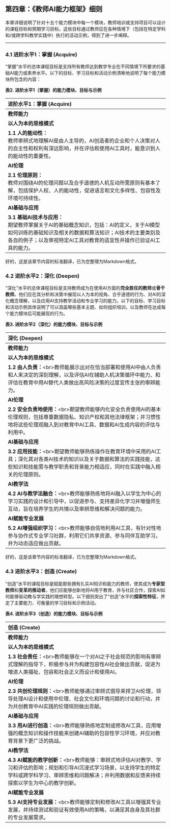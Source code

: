 ## 第四章：《教师AI能力框架》细则

本章详细说明了针对十五个能力模块中每一个模块，教师培训或支持项目可以设计的课程目标和预期学习目标。这些目标通过教师应在各种情境下（包括在特定学科和/或跨学科教学实践中）执行的活动示例，得到了进一步阐释。

---

### 4.1 进阶水平1：掌握 (Acquire)

“掌握”水平的总体课程目标是支持所有教师达到教学专业在不同情境下所要求的基础AI能力或素养水平。以下的目标、学习目标和活动示例清晰地说明了每个能力模块所包含的内容：

**表2. 进阶水平1（掌握）的能力模块、目标与示例**

| **进阶水平1：掌握 (Acquire)** |
| :--- |
| **教师能力** | **课程目标 (CG)**<br>*(教师培训或支持项目应…)* | **学习目标 (LO)**<br>*(教师能够…)* | **情境化活动**<br>*(教师能够展现以下态度或行为上的改变)* |
| **以人为本的思维模式** |
| **1.1 人的能动性：**<br>教师审辨式地理解AI是由人主导的，AI创造者的企业和个人决策对人的自主性和权利有深远影响，并在评估和使用AI工具时，能意识到人的能动性的重要性。 | **CG1.1.1** 组织教师就AI提供的益处与削弱人的自主性和能动性的风险之间的两难困境进行讨论和表明立场，以培养对AI的审辨式思维；以具体的AI工具为例，支持教师审辨式地审视AI在本地教育情境中及其自身职责范围内的益处、局限性和风险。<br><br>**CG1.1.2** 展示AI系统生命周期中的关键步骤，引导教师理解创造者的企业和个人决策如何可能影响AI的作用。<br><br>**CG1.1.3** 强调过度依赖AI如何可能削弱思维能力和人的能动性。<br><br>**CG1.1.4** 提供编写基本提示的实践，以帮助在教育中使用AI时保护人的能动性，特别关注有特殊需求的学生。 | **LO1.1.1** 在其本地教育情境以及所教学科和年级中，审辨式地反思特定AI工具的益处、局限性和风险。<br><br>**LO1.1.2** 表现出对AI是由人主导的，以及AI创造者的企业和个人决策会影响其对人权、人的能动性、个人生活和社会作用的认识。<br><br>**LO1.1.3** 概述在AI开发的基本步骤中人的角色，从数据收集和处理，到AI系统的算法和功能设计，再到AI工具的部署和使用。<br><br>**LO1.1.4** 理解在AI系统设计和使用的关键步骤中采取基本措施保护人的能动性的必要性，通过确保尊重数据所有权、经同意收集数据、反偏见的数据标注和清洗、无歧视的AI算法，以及用户友好的功能和界面。 | **揭示AI的迷思：** 通过基本的风险效益分析，并强调人类在使用AI工具中的核心作用，审辨式地审视围绕具体AI工具的迷思。<br><br>**理解为何应禁用某些AI工具：** 基本理解为何某些AI工具因其可能削弱人的能动性和威胁人权而应被禁用。<br><br>**聚焦风险：** 列出某些AI工具可能削弱教师和学生能动性的潜在方式，例如，使用大型语言模型撰写论文的情况。<br><br>**了解基本的“应做”与“不应做”：** 编写日常提示，以在教学中使用AI时促进人的能动性，并鼓励学生在利用和评估AI时发挥能动性。 |
| **AI伦理** |
| **2.1 伦理原则：**<br>教师对围绕AI的伦理问题以及合乎道德的人机互动所需原则有基本了解，包括保护人权、人的能动性，促进语言和文化多样性、包容性及环境可持续性。 | **CG2.1.1** 通过对教育中AI工具使用案例的审辨式审视，揭示伦理争议。<br><br>**CG2.1.2** 通过审视与各项核心伦理原则相关的用例，促进对基本伦理原则的理解。引导教师理解为何这些原则至关重要，以及忽视它们可能如何造成伤害。这些原则概括为以下六个子主题：“不伤害”；相称性；不歧视；可持续性；人机互动中的人类决定权；以及透明度和可解释性。<br><br>**CG2.1.3** 通过本地、国家或国际关于AI伦理的法规示例，建立伦理原则与标准之间的联系；讨论其对个人的影响，并解释核心伦理原则如何在本地或国家监管框架中具体化。<br><br>**CG2.1.4** 倡导在使用AI中实现包容性，并引导教师讨论特定AI工具可能对包容和公平构成的风险，包括在教育情境中，并特别关注残障学习者和/或来自边缘化群体的学习者；引导教师讨论如何在个人层面减轻这些风险。 | **LO2.1.1** 从人的能动性、安全、隐私以及语言和文化相关性的角度，例举具体AI工具使用中的基本伦理争议。<br><br>**LO2.1.2** 解释核心伦理原则（如CG2.1.2所列），并通过个人选择和使用AI来内化这些原则。<br><br>**LO2.1.3** 将法规的关键条款与伦理原则相匹配，并理解其对教育的影响。<br><br>**LO2.1.4** 在教育中使用AI工具时，优先采取行动以最小化AI对公平和包容的负面影响，特别关注残障学生和/或来自边缘化群体的学生。 | **在伦理困境中进行“换位思考”：** 基于对AI在学校使用所带来的隐私、人的能动性、公平、包容、地方文化和语言以及气候变化等多重困境的理解，对AI的使用采取伦理视角。<br><br>**伦理原则的知识图谱绘制：** 应用基础知识图谱工具（如纸质工作表或数字概念图应用），将不同核心原则、对相关争议的回应、其与法规的对应关系以及在学校使用的AI工具示例之间的联系可视化。<br><br>**对本地法规的个人观察：** 观察本地AI法规是否跟上AI技术的迭代步伐，并通过将其与伦理原则和本地情境相匹配来评估适用法规。<br><br>**AI工具的偏见：** 警惕在学校使用的AI工具的偏见及其可能排斥或边缘化残障人士和来自弱势群体的学生的风险；向机构管理者或负责机构报告风险。 |
| **AI基础与应用** |
| **3.1 基础AI技术与应用：**<br>期望教师掌握关于AI的基础概念知识，包括：AI的定义，关于AI模型如何训练的基础知识及相关的数据和算法知识；AI技术的主要类别及各自的例子；以及审视特定AI工具对教育的适宜性并操作已验证AI工具的能力。 | **CG3.1.1** 根据教师的职责和以往的AI经验，调整AI基础概念知识的难度；阐释特定AI工具是如何基于数据和算法开发的；并解释AI工具用于处理数据以生成其输出的基本方法。<br><br>**CG3.1.2** 支持教师亲手操作与其职责相关的AI工具，使其对这些工具的工作原理有基本了解；引导他们体验不同类型的AI工具，帮助他们理解AI相较于前几代ICT工具的技术进步，以及不同类别AI工具的功能特性。<br><br>**CG3.1.3** 通过引入一种用于分析特定AI工具对本地情境的可靠性和适宜性的初步方法，并让教师参与试用该方法，来支持用户测试AI工具。<br><br>**CG3.1.4** 支持教师建立自己的AI工具集，从推荐基础示例工具开始，引导他们根据自身需求和本地情境，特别考虑开源工具，来策展可信赖的AI。 | **LO3.1.1** 展示与其能力和职责相适应的概念知识，了解AI系统如何使用数据、算法和计算架构进行开发；掌握关于数据、算法和编程的相关理解和技能；并例举包括问题界定、设计、训练、测试、部署、反馈和迭代在内的关键步骤。<br><br>**LO3.1.2** 例举什么是AI、什么不是AI，AI技术的主要类别，AI相较于前几代ICT工具可能实现的新能力，以及各类AI工具的核心功能。<br><br>**LO3.1.3** 在本地情境中，定位并操作其日常工作所必需的AI工具。<br><br>**LO3.1.4** 解释评估AI工具以确保其可及性、包容性和可靠性的重要性；对特定AI工具在本地情境下对教育的适宜性进行基本分析，特别关注对有特殊需求学生的影响。<br><br>**LO3.1.5** 开始整合一个个人可信赖的AI工具集，这些工具对生活和工作是必需的，并与本地语言和文化相关。调查本地相关的开源AI工具的可用程度。 | **AI工作原理的概念图绘制：** 开始绘制并迭代更新纸质或数字概念图，展示AI系统是如何开发的，以及教育中使用的特定AI工具的决策工作流程。<br><br>**技能的扩展与增强：** 扩展与教师职责相关的AI工具知识。帮助他们增强现有操作技能的流畅度和广度，或发展新技能。<br><br>**选择AI工具的“导航罗盘”：** 辨别哪些工具正在使用AI，哪些没有，以及在本地情境中使用的ICT工具和AI工具的基本比较优势和局限性。<br><br>**收集合适的AI工具：** 与其他教师和学校管理者合作，评估AI提供商正在使用或推荐的特定工具的适宜性，并讨论是否应采用；收集已验证的AI工具，分享开源工具，并开始策展一个可信赖的AI工具集。 |

好的，这是该章节内容的标准翻译，已为您整理为Markdown格式。

### **4.2 进阶水平2：深化 (Deepen)**

“深化”水平的总体课程目标是支持教师成为在使用AI方面的**完全胜任的教师**或**骨干教师**。他们应在其分析和决策中展现以人为本的视角、合乎道德的行为、对AI的深化概念理解，以及应用AI支持教学活动和专业学习的能力。以下的目标、学习目标和活动示例具体说明了可以涵盖哪些基本主题、如何组织培训，以及教师在达成每个能力模块后可能展现的行为。

**表3. 进阶水平2（深化）的能力模块、目标与示例**

| **深化 (Deepen)** |
| :--- |
| **教师能力** | **课程目标 (CG)**\<br\>*(教师培训或支持项目应…)* | **学习目标 (LO)**\<br\>*(教师能够…)* | **情境化活动**\<br\>*(教师能够展现以下态度或行为上的改变)* |
| **以人为本的思维模式** |
| **1.2 由人负责：**\<br\>教师能展示出对在恰当部署和使用AI中由人负责和人来决定的深刻理解，以及评估AI在辅助人机决策循环中能力、和评估在教育中用AI替代人类做出高风险决策的过度宣传主张的审辨能力。 | **CG1.2.1** 通过审视在教育管理、评估、教学策略和学生与AI互动中使用AI进行决策循环的用例，深化教师对缺乏由人负责相关风险的理解，丰富并巩固他们关于“由人负责”作为AI整个生命周期核心部分重要性的观点。\<br\>\<br\>**CG1.2.2** 通过鼓励教师辩论在AI辅助的决策循环中应由人还是AI负责，来培养“由人负责”是一项法律义务的理解；引导教师审阅本地和国际监管框架如何界定AI设计和提供AI服务（包括教育领域）中由人负责的原则。\<br\>\<br\>**CG1.2.3** 通过强调教师不断变化的角色和责任，建立由人负责与教师权利之间的联系，同时强调教师的核心角色是不可替代的，其问责和自主权不能被AI侵占；支持教师审阅本地政策是否在AI时代保护了教师的权利和问责。\<br\>\<br\>**CG1.2.4** 通过鼓励教师审视特定AI工具的可解释性局限（如AI无法理解真实世界或进行价值判断）以及当前一代AI工具中无法解释的幻觉、不正确答案和事实歪曲，来揭示缺乏用户问责的相关风险；讨论AI对学生学习构成的风险，特别是对有特殊需求的学生（削弱他们的智力发展、审辨思维能力、人际互动、知识建构以及形成和表达独立意见的能力）。 | **LO1.2.1** 理解在人机决策循环中由人负责是一项法律义务。\<br\>\<br\>**LO1.2.2** 应用本地和/或国际监管框架，审视特定AI工具的设计或使用是否削弱了由人负责的原则。\<br\>\<br\>**LO1.2.3** 参考国际或本地政策，捍卫教师在教育中使用AI的问责，并表现出对使用AI的输出和预测来侵占人类教师的决策以及学生的思维过程、知识建构和自我表达的抵制。\<br\>\<br\>**LO1.2.4** 在决策循环中展示教师的问责，包括在确定AI工具在教学中的适宜性、设计适合年龄的教学方法论以及提供必要的人际互动以鼓励自主学习过程，并为有特殊需求者提供特定支持时。 | **AI辅助决策循环中的由人负责是一项法律义务：** 绘制一份关键责任承担者及其在教育中设计、部署和使用AI中角色的概念图，并界定他们由人负责的责任。\<br\>\<br\>**教师的问责和权利不能被AI侵占：** 起草一份报告，说明在教育中采用AI时，能够保护教师权利和问责的最相关法规、负责机构和程序。\<br\>\<br\>**教师的问责是在教育中合乎道德且有效使用AI的人为保障：** 绘制一份概念图，说明教师在验证和选择合适的AI工具、设计教学方法论、驱动人际互动、引导学生使用AI以及支持不同能力学生方面可以扮演的可行角色。 |
| **AI伦理** |
| **2.2 安全负责地使用：**\<br\>期望教师能够内化安全负责使用AI的基本伦理规则，包括尊重数据隐私、知识产权和其他法律框架；并习惯性地将这些伦理观融入到对教育中AI工具、数据和AI生成内容的评估与利用中。 | **CG2.2.1** 通过分析关于典型AI安全风险或常见AI安全事件的案例场景，从两个维度深化教师对设计和使用阶段AI安全主要威胁的理解：一个维度涵盖“设计即安全”和“使用即安全”，另一个维度涵盖机构和个人的AI安全。\<br\>\<br\>**CG2.2.2** 促进对使用AI时典型法律义务及其违规后果的分析——这包括禁止未经同意使用受版权保护内容、通过泄露个人数据侵犯隐私、散布虚假或错误信息、宣扬仇恨言论，以及从事针对残障人士或弱势群体的AI放大的网络歧视或欺凌的法律；引导教师讨论案例研究，以深化他们对不负责任使用AI的社会和法律后果的理解。\<br\>\<br\>**CG2.2.3** 支持教师建立遵守安全负责使用AI的法规与其本地情境和工作职责之间的联系；支持教师搜索并找到与本地情境相关的国际法规示例；并组织教师通过将国际法规调整以适应其特定情境，亲手起草其所在机构、教室和/或个人的安全负责使用AI的规则。 | **LO2.2.1** 解释在机构和个人层面与AI安全相关的典型问题，并展示对AI安全背后各种原因的深刻理解，包括：“设计即安全”、“使用即安全”、数据所有权、数据主权、数据隐私、拒绝为获取AI服务而放弃个人隐私的权利、避免为提示AI输出而泄露详细个人数据，以及防止数据偏见和算法偏见。\<br\>\<br\>**LO2.2.2** 展示对本地适用的保护数据隐私和确保AI安全的法规的熟悉；审视特定AI工具在教育中的潜在伦理风险，并提出缓解策略。\<br\>\<br\>**LO2.2.3** 实施措施以保障教师自身及其学生的数据隐私，确保其数据的收集、使用、分享、存档和删除均获得同意；意识到隐藏的风险，特别是对有特殊需求的学生。\<br\>\<br\>**LO2.2.4** 应用指导方针以确保教师和学生负责任地使用AI，遵守伦理原则，例如：尊重他人版权并保护自己的版权、减轻偏见、打击深度伪造和AI放大的仇恨言论，以及保护自己和学生，特别是残障学生，免受AI操纵的欺凌和歧视。 | **个人AI安全追踪器：** 基于案例研究，绘制并更新一份关于典型AI安全问题和常见事件及其主要原因的概念图；对机构和个人，特别是残障人士的可能威胁；以及在学校和个人层面的缓解措施。\<br\>\<br\>**将个人教育AI工具集白名单化：** 审视其个人AI工具集的安全性，考察每个工具的所有者、设计伦理、数据来源、算法、包容性可及性和功能选择，以揭示其潜在目的、偏见和风险水平。与同事和学校管理者合作，改进AI工具的伦理评估方法。\<br\>\<br\>**迭代更新“应做”与“不应做”清单：** 观察并评估学校中高风险和不负责任使用AI的案例，并迭代更新教师和学生的“应做”与“不应做”清单；向学生解释负责任使用AI的相关伦理和法律原则以及违反本地或国际法规的个人后果。 |
| **AI基础与应用** |
| **3.2 应用技能：**\<br\>期望教师能够熟练操作在教育环境中采用的AI工具；深化其对各类AI技术的知识以及关于数据和算法的实践技能，这些知识和技能需与教学职责和背景能力相适应，同时在实践中融入相关的伦理原则。 | **CG3.2.1** 丰富典型AI工具的“操作与比较”经验，支持教师获得主要功能的经验并学习这些工具的操作技能；引导他们分析常见AI技术（如符号型、预测型和生成式AI）的异同及其对教育的影响。\<br\>\<br\>**CG3.2.2** 通过促进教师基于研究的学习，包括关于选定的AI系统（如大型语言模型）如何被训练和测试，以及训练使用了哪些典型模型、算法和数据集，来为深化概念知识的建构提供支架。\<br\>\<br\>**CG3.2.3** 支持在数据、算法和编码方面基于问题的操作技能学习。根据教师的先验知识和工作职责，设计典型的问题情境，以促进教师获取关于数据、算法和编码的知识与操作技能，以及他们使用这些技能设计AI应用的能力。\<br\>\<br\>**CG3.2.4** 提供评估AI工具“设计即伦理”的实践操作。组织教师审阅和修改一套特定的标准或工具，用于评估“设计即伦理”的关键方面；并促进教师使用调整后的标准或工具来评估选定的AI工具，涉及数据安全、数据隐私、用户安全、对不同能力人群的可及性、数据和算法中的偏见（包括性别歧视）以及对弱势群体的潜在伤害等。 | **LO3.2.1** 熟练操作日常生活中和教育中常用的AI工具；例举这些工具使用的典型技术，并解释其对教育的影响。\<br\>\<br\>**LO3.2.2** 可视化地呈现选定的AI系统如何工作，包括它们如何被训练和测试，以及使用的典型模型、算法和数据集。\<br\>\<br\>**LO3.2.3** 展示关于数据、算法和编码的可迁移知识，并将其应用于解决与其能力和角色范围相适应的问题。\<br\>\<br\>**LO3.2.4** 审辨式地应用与数据、训练、算法和AI模型相关的知识与技能，以评估植根于AI工具设计中的伦理。 | **在学校中熟练使用AI工具：** 基于对不同类别AI技术优势和局限性的深刻理解，熟练操作广泛使用的AI工具。\<br\>\<br\>**典型AI工具类别的可视化“知识”：** 绘制概念图或可视化工作流程，以解释选定的AI系统是如何被训练以及它们如何工作的。\<br\>\<br\>**引导学生学习数据、算法和编码：** 引导初学者水平的学生或同事教师获取与数据、算法和编码相关的知识与技能。\<br\>\<br\>**设计伦理中的知情揭示：** 应用关于AI如何被训练的理解，并展示调查可能植根于数据集、数据标注、算法和训练方法中的性别偏见和对残障人士或弱势群体的歧视的能力。揭示并报告任何基于证据的偏见或伦理风险发现。 |
| **AI教学法** |
| **4.2 AI与教学法融合：**\<br\>教师能够熟练地将AI融入以学生为中心的学习实践的设计和引导中，以促进参与、支持差异化学习并增强师生互动，旨在培养学生的共情以及审辨思维和解决问题的能力。 | **CG4.2.1** 基于AI赋能学习实践的典范视频，设计并组织学习策略；支持教师分析AI对学习过程、师生互动、学业学习成果以及社交与情感学习的影响；培养教师对学习设计、AI工具及其使用的适宜性以及对不同能力学生的包容性的理解；促进教师对他们设计或引导的AI辅助学习活动进行自我反思。\<br\>\<br\>**CG4.2.2** 通过鼓励教师讨论选定的研究报告或围绕AI对学生能动性、思维和学习过程的影响、与教师的互动、学业成果以及他们的社交情感学习等关键主题进行行动研究，来深化对AI影响的理解；引导教师理解AI辅助学习活动的益处和风险。\<br\>\<br\>**CG4.2.3** 支持整合部署关于AI的基础知识和技能以满足教学、学习和评估的需求；在适用情况下，引导教师应用教学原则来审阅学校采用的集成式AI辅助学习系统的主要功能。\<br\>\<br\>**CG4.2.4** 在AI的验证和教学使用背景下，支持从教学设计向学习设计的转变；组织教师进行实践操作，基于对AI在学习资源准备、思维和学习过程、人际互动、表现监测和评估中使用的综合考虑，来设计和引导AI辅助的学习活动；支持教师在“学习设计-学习引导-反思-再设计”的迭代循环中进行基于实践的反思和再设计。 | **LO4.2.1** 熟练地将伦理原则、以学生为中心的教学方法论和关于学习目标的跨学科视角融入其学习设计实践中；这可以涵盖从他们对AI工具的评估和融合，到他们的教学、学习和评估设计，再到他们对师生互动的规划和学习的引导。\<br\>\<br\>**LO4.2.2** 审辨式地评估各类AI或特定工具在辅助微课程或课程的共同设计、增强以学生为中心的教学、辅助形成性评估、监测学习过程、为个性化学生参与提供建议以及促进增强的人际互动方面是否展现优势；在可以验证AI优势的情况下，将AI工具和资源融入以学生为中心的教学实践中，以增强学生的高阶思维、理解、知识与技能应用、适当的社交互动和价值取向。\<br\>\<br\>**LO4.2.3** 审辨式地审视在形成性学习评估和高风险考试中使用特定AI应用或集成式AI辅助学习系统（如LMS）的适宜性；在具有明显优势时，熟练地融合合适的工具以促进AI辅助的形成性评估的设计和管理，以及由人负责的决策循环，以支持学生的学习成果、智力发展和心理发展。 | **AI工具和应用技能的图谱绘制：** 更新或扩展AI工具的概念图，以反映各类AI工具的关键特征，评估它们对以学生为中心的教学活动的教学可供性，并反思自身进步和进一步提升技能的需求。\<br\>\<br\>**洞察AI工具背后的教学假设：** 与同事或专家合作，审视通用AI系统的设计是否考虑了教学影响，以及这些教学影响对不同类别的AI意味着什么；理解并解释某一特定教育AI工具或系统所依据的关键教学假设。\<br\>\<br\>**为高阶思维和社交情感学习设计和引导学生使用AI：** 基于已验证的教育AI工具，设计以学生为中心的教与学活动，并引导学生使用AI以支持高阶思维、协作以及社交和情感学习。\<br\>\<br\>**由人负责的AI辅助评估：** 通过审视AI在提供反馈和对学生学习成果做决策时侵占由人负责的风险，来揭穿围绕使用AI自动化设计、管理和评分评估的迷思。考虑本地教育系统在评估结构方面的局限性，并分析在总结性评估和考试中使用AI的潜在益处和风险之间的可能权衡。在关于学习成果的决策中坚持确保由人负责，并防止使用AI对学习者的社会、伦理和心理发展做出判断和预测。 |
| **AI赋能专业发展** |
| **5.2 AI增强组织学习：**\<br\>教师能够自信地利用AI工具，有针对性地参与协作式专业学习社群，利用它们共享资源、参与同伴互助学习，并为动态适应做出贡献。 | **CG5.2.1** 激发持续的专业学习和协作动力，支持教师进行研究并讨论关于骨干教师如何在富含AI的环境中调整其角色和教学实践的案例研究，深化他们对教师根本上的人类角色与发展AI能力的义务之间平衡的理解。\<br\>\<br\>**CG5.2.2** 促进关于用于专业发展的AI工具的知识扩展，介绍本地可及的新兴工具，并推广那些包含对残障教师和/或与残障学生共事教师条款的工具。\<br\>\<br\>**CG5.2.3** 深化教师在使用数据分析支持专业学习方面的操作技能；引导教师转移和升级其在使用数据追踪和分析专业发展过程方面的知识和技能，包括在学科知识、教学法和实践表现方面，以促进数据驱动的自我诊断和学习路径的定制。\<br\>\<br\>**CG5.2.4** 提供评估与使用AI系统进行专业学习相关的更深层次伦理问题的手动实践；支持教师应用其关于“设计即伦理”的知识和技能，分析社交媒体平台、内容推荐平台和面向教师的AI工具中的AI算法在损害教师人权、数据隐私以及专业学习和协作方面的风险；推荐有效使用AI平台以寻找相关资源和实践社群以促进同伴学习的指导方针。 | **LO5.2.1** 审辨式地分析其在设计和引导学生使用AI的教学实践中的角色，深化他们对自身根本上的人类角色与持续发展AI能力的义务之间平衡的理解。\<br\>\<br\>**LO5.2.2** 应用关于数据的基础知识和技能，使用AI工具来追踪和分析自身的专业发展，包括在学科知识、教学知识和实践能力方面，以促进数据驱动的自我诊断和对其专业轨迹的自主规划。\<br\>\<br\>**LO5.2.3** 扩展关于使用AI，特别是新兴工具，以促进自身专业发展的知识和技能；推广使用支持残障教师或与残障学生共事教师的AI工具，包括使用可重新用于支持教师专业发展的本地相关开源工具。\<br\>\<br\>**LO5.2.4** 评估社交媒体平台和专业工具背后的AI算法在涉及教师人权、数据隐私和专业学习方面的伦理风险；制定并实施有效使用AI平台以寻找相关资源和实践社群以促进同伴学习的指导方针。 | **自主技能提升和同伴指导：** 紧跟新兴AI技术及其在本地情境中对教育的影响，自主地提升技能和再培训技能，并指导同事也这样做。\<br\>\<br\>**使用数据分析进行自我调节的专业发展：** 应用其关于数据、算法和AI模型的知识和技能，对教师自身的专业知识和技能进行分析；准确识别差距，并帮助他们调节自身的专业发展活动。\<br\>\<br\>**用于专业发展的生成式AI模拟：** 利用现有的生成式AI工具或定制新的工具，创建一个模拟特定专业发展场景的AI教练，以便教师可以练习并获得反馈——例子可以包括处理一个困难的班级、关于本地法规的培训，或模拟有困难的学生的情况。\<br\>\<br\>**由人控制地使用AI进行协作式专业发展：** 揭示AI操纵平台的伦理风险，并实施预防措施以避免负面影响。设计由人控制的活动，以利用AI平台或工具来界定资源范围或提供在线指导，以支持协作式专业发展。 |

好的，这是该章节内容的标准翻译，已为您整理为Markdown格式。

### **4.3 进阶水平3：创造 (Create)**

“创造”水平的课程目标是赋能那些拥有扎实AI知识和能力的教师，使其成为**专家型教师**和**变革的推动者**。他们应能够创新地将AI用于教育，并与社区合作，探索AI如何能够驱动教与学实践的理想转型。以下细则突出了“创造”水平的**探索性特征**，界定了主要能力、可衡量的学习目标和示例活动。

**表4. 进阶水平3（创造）的能力模块、目标与示例**

| **创造 (Create)** |
| :--- |
| **教师能力** | **课程目标 (CG)**\<br\>*(教师培训或支持项目应…)* | **学习目标 (LO)**\<br\>*(教师能够…)* | **情境化活动**\<br\>*(教师能够展现以下态度或行为上的改变)* |
| **以人为本的思维模式** |
| **1.3 社会责任：**\<br\>教师能够在一个对AI之于社会规范的影响有审辨式理解的指导下，积极参与并为构建包容性AI社会做出贡献，促进为增进人类福祉、包容和社会正义而设计和使用AI。 | **CG1.3.1** 培养对保护社交与情感福祉免受商业驱动的AI操纵重要性的审辨式理解；组织教师就AI公司如何通过强化个人成瘾和孤立、宣扬个人主义和自私以及对社会身份进行排名来产生利润进行辩论或基于研究的学习；引导教师形成动态和多方面的理解，即确保人人享有人权和促进社会正义是AI伦理的基石，并激励他们就制衡商业利益与人类社交情感福祉及地球上非人类物种健康的重要性提出并分享批判性见解。\<br\>\<br\>**CG1.3.2** 提供重新构想安全、包容和公正的AI社会的机会；组织工作坊、小组讨论和协作活动，供教师思考AI时代一个包容、公正和气候友好的社会秩序可能是什么样子，AI可能对这些社会规范构成何种威胁，以及有哪些可用的或应制定的契约或法规。\<br\>\<br\>**CG1.3.3** 通过组织实践工作坊来界定AI时代的公民身份，鼓励教师探索其法律和社会责任可能如何演变，并讨论在AI时代维护和加强公民需承担的核心社会权利和义务的方式，从而鼓励将作为AI社会公民的社会责任内化。 | **LO1.3.1** 审辨式地评估和反思AI对整个社会的影响，特别是它可能如何影响教育、工作、人际互动以及人与人之间和与环境的联系。\<br\>\<br\>**LO1.3.2** 在机构、地方和/或国家层面，积极为制定与教育中AI相关的政策做出贡献，包括如何利用AI的益处并减轻其社会和教育风险。\<br\>\<br\>**LO1.3.3** 在AI时代，个性化并实现社会和公民责任，并通过教育促进此类公民素质的发展。 | **教师在AI时代就人类与地球福祉发声：** 基于真实案例研究或研究发现的综合，撰写关于利润驱动的AI提供商如何威胁人类的社交与情感福祉及地球福祉的思想片段、文章或在线博客文章，并阐述其对教育的影响。\<br\>\<br\>**反思并促进以人为中心的社会关系和社会凝聚力：** 撰写博客或倡导对话，讨论AI时代理想的社会关系和社会凝聚力可以是什么样子，建立人际关系和社会秩序的技术和经济障碍，并列出为实现我们想要的社会而正在制定的全球和地方契约。\<br\>\<br\>**AI时代的公民权利、义务和责任：** 参与讨论、咨询或为起草界定AI时代公民权利、义务和责任的政策做出贡献。 |
| **AI伦理** |
| **2.3 共创伦理规则：**\<br\>教师能够通过审辨式倡导来捍卫AI伦理，领导处理AI设计和使用中伦理、社会文化和环境问题的讨论和行动，并为共创教育中AI实践的伦理规则做出贡献。 | **CG2.3.1** 通过组织教师对选定AI工具的社会影响进行基于研究的审阅，来促进对AI社会影响的探究；鼓励教师参与并评估这些工具如何影响地方经济、社会正义和气候变化，以及加剧对某些语言和文化社群或有特殊需求群体的歧视和排斥的风险；基于研究发现组织对话或辩论。\<br\>\<br\>**CG2.3.2** 通过邀请教师评估选定工具在可能边缘化残障人士、放大社会歧视以及威胁语言和文化多样性方面的风险，来加强对AI提供商发布的用户指南的审辨式审视；将用户指南与负面影响的可能性进行比较；收集反馈并起草关于如何修订用户指南的反馈意见。\<br\>\<br\>**CG2.3.3** 升级关于AI伦理的知识和技能，以指导伦理规则和标准的进一步迭代；引导教师搜索和审阅AI法规采纳背后的多利益相关方谈判（如欧洲《AI法案》背后的谈判）；从政策制定者、监管机构、律师、研究人员、AI公司以及使用AI工具的成人、儿童和机构的视角，模拟关于如何修订选定监管框架的多利益相关方辩论；起草一份共识或争议备忘录。 | **LO2.3.1** 从全球和地方的视角，审辨式地分析AI的社会影响，并深入了解新兴AI技术对社会公平、包容、语言和文化多样性、机构和个人安全保障、儿童智力和社会发展以及地球福祉的潜在影响。\<br\>\<br\>**LO2.3.2** 对照特定AI工具设计中根植的伦理风险及其使用可能引起的潜在社会争议，评估该工具用户指南的适宜性和充分性，并相应地提出修正或改进指南的建议。\<br\>\<br\>**LO2.3.3** 巩固关于AI伦理的法规必须由人类利益相关方设计并为其服务的观点；倡导并参与对话、制定或进一步迭代地方或机构的监管框架或指导方针，以促进AI设计、验证、采纳、部署和应用中的伦理。 | **关于AI社会影响的本地化全球视野：** 整体审视AI对个人人权与发展、经济活动、社会正义和地球福祉的社会影响；将全球视野转化为地方影响，以调查AI对社会的作用。\<br\>\<br\>**聚焦用户指南中的伦理差距：** 对照风险和社会影响的完整清单，审计选定AI工具提供商所做的声明及其用户指南中的条款。监测对用户，特别是儿童、残障学生和弱势群体的潜在威胁或伤害。承担报告这些问题并向提供商和监管机构（如数据保护当局）提出投诉的责任。\<br\>\<br\>**作为AI伦理倡导者的骨干教师：** 在发起关于AI伦理的意识宣传活动、解释伦理原则、分享相关法规知识、促进关于AI安全的对话以及与社区合作修订现有法规和/或制定新伦理标准方面发挥积极作用。\<br\>\<br\>**共创教育AI工具的伦理原型：** 发起一个假设的AI开发项目，并邀请跨学科合作，汇集教师、学生和技术专家，共同设计一个解决特定教育需求的合乎道德的AI工具。 |
| **AI基础与应用** |
| **3.3 用AI进行创造：**\<br\>教师能够熟练地定制或修改AI工具，应用增强的概念知识和操作技能来创建AI辅助的包容性学习环境，并应对教育背景下更广泛的挑战。 | **CG3.3.1** 培养在定制AI工具方面的适应性和创造力；支持教师整合关于数据、算法、编程和AI模型的技能，以定制或设计工具来应对教育中的挑战，重点关注不同能力人群的需求以及在本地情境中保护语言和文化多样性。\<br\>\<br\>**CG3.3.2** 通过支持教师深化对开源AI与商业AI工具相比的优势、局限性和风险的审辨式观点，来培养对开源AI的审辨看法；支持教师学习如何审阅、调适和/或迭代开源AI工具。\<br\>\<br\>**CG3.3.3** 通过基于项目的学习，模拟和实践在共创AI工具中的适应性和创造力。设计并引导基于项目的学习实践，以模拟教师学习如何调适可及且可负担的“现成”商业AI模型/工具、半成品工具和/或开源工具包，以组装或创造新的AI工具，基于以人为本和合乎道德的方法来解决真实世界的问题；增强教师在解决复杂真实问题时的适应性、韧性以及澄清模糊、克服障碍和承担风险的能力。\<br\>\<br\>**CG3.3.4** 支持教师将价值观、知识和技能嵌入到现有的教育AI工具库中；为教师提供实践机会，以审视工具的伦理和教学适宜性，并迭代更新学校的AI工具库。 | **LO3.3.1** 展示专家型教师水平的关于AI系统设计的知识和技能，以及分析选定AI系统在解决本地教育情境中真实世界问题局限性的综合能力。\<br\>\<br\>**LO3.3.2** 应用关于数据、算法、编程和AI模型的适当知识和技能，以定制和/或组装现有的AI工具或半成品AI模型，来创造AI工具或微调开源AI系统，以创建既与本地情境和特定用例相关又可负担的解决方案。\<br\>\<br\>**LO3.3.3** 修订或界定用于全面测试自创AI工具以及用于优化和进一步迭代该工具的标准。\<br\>\<br\>**LO3.3.4** 基于个人和机构需求，为一个新的或现有的用户创建或定制的AI工具库做出贡献，并提倡专注于仅利用最适合教育的工具。 | **驱动为包容性而设计的AI工具：** 与一个共同创造者社群合作，为现有AI工具添加功能或设计新功能以促进可及性，目标是为残障人士提供AI或数字学习平台。设计AI工具以支持检测广泛使用的AI平台中的包容性可及性。\<br\>\<br\>**促进共创支持气候友好行动的AI工具：** 共同创造AI工具或组织黑客松，以促进学生设计推广气候教育或气候友好行动的AI工具（例如，追踪选定AI平台或学校能源消耗所致碳排放的AI工具）。\<br\>\<br\>**协调教育AI工具库的建设和使用：** 支持创建一个选定的可信赖和自创的教育AI工具库，该库可通过学校网站空间或公开分享（例如，在GitHub上）。在适当时，承担校本AI协调员的角色，为其他教师提供培训，以支持他们使用该库。 |
| **AI教学法** |
| **4.3 AI赋能的教学创新：**\<br\>教师能够：审辨式地评估AI对教学、学习和评估的影响；规划和引导AI沉浸式学习场景，以支持学生的特定学科或跨学科学习、审辨思维和问题解决；并利用数据和反馈来持续探索以学生为中心的教学创新。 | **CG4.3.1** 激发关于AI用于学生发展的可能场景的想法；基于AI赋能的开放学习选项的典范视频，如共创实践和探究式及项目式学习，设计并组织场景分析；促进教师审阅其在能力、AI资源和评估方面的准备情况；赋能教师构思关于可由AI实现的创新性开放和创造性学习实践的可行想法。\<br\>\<br\>**CG4.3.2** 为教师深入理解教学原则与AI可能触发的教学变革之间的相互作用提供支架；促进教师审议基本问题，如教育中哪些核心价值观不应被使用AI所削弱（例如，保护学生的人权、包容性和社会关系），应坚持哪些基本教学原则来指导在教育中使用AI（例如，促进学生的智力发展、培养创造力、鼓励构建多元观点和创新思想，以及培养社交和情感技能），以及AI可能如何颠覆或变革教学方法论。\<br\>\<br\>**CG4.3.3** 支持即兴运用技能以创造新的AI工具或扩展现有工具；为教师提供机会，以提高他们对已验证工具（包括机构教育AI系统）的理解，并组装或共创AI工具，以支持和评估学生的探究式及项目式学习、创造力、创新等。\<br\>\<br\>**CG4.3.4** 培育从学习设计到场景设计的转变。组织实践操作，让教师可以共同设计课程实践或人机互动场景，以探索何时以及如何使用AI来支持“学习-评估-反馈-适应”的循环；分析学生、教师和AI系统之间新颖的三角互动的利弊，并设计策略以利用其优势和减轻其风险；为教师提供机会，以丰富他们在设计和构建AI辅助的开放学习选项方面的实践技能，并培养学生的高阶智力能力、创造力和好奇心。 | **LO4.3.1** 审辨式地审视AI的进步与教学方法论演变之间的动态互动；利用AI技术的真正益处来实现教育目标，并识别现有教学法在充分利用新兴AI教育潜力方面的可能局限性；设计并进行基于证据的开放学习选项测试，以利用AI在支持适合年龄的探究式学习、知识创造、协作式项目学习和敏捷创造力方面的潜力。\<br\>\<br\>**LO4.3.2** 组装AI工具或共创新的AI应用，以满足包容性可及性、语言和文化相关性、能力适切的个性化学习需求、社会支持、探究式或项目式学习的需求。\<br\>\<br\>**LO4.3.3** 熟练设计AI增强的学习场景，以促进学生的高阶探究、开放探索、项目式学习、审辨思维和共同创造，同时确保人际互动；构建并引导学生使用AI，使学生能够控制自己的学习路径，对AI工具做出选择，并在做出AI辅助决策时承担责任，确保为人际互动和反思留出嵌入的时间和空间。\<br\>\<br\>**LO4.3.4** 设计并适当整合AI的使用，以支持数据收集和使用，从而支持学习分析和教学策略的调整。\<br\>\<br\>**LO4.3.5** 熟练使用AI生成跨文本、音频和视频的内容，以支持国家或校本教材、课程资源或数字材料的共同创造，这些材料需由课程开发者验证。\<br\>\<br\>**LO4.3.6** 整合AI的使用，以服务于教师的行政任务、教与学任务，以及与家长和当地社区的互动。 | **在利用AI开辟新教学视野的同时，引导AI的教学使用：** 坚持以人为本的教学原则，以指导AI在教学活动中的设计和使用（保护人权、人的能动性、学生的自主性和独立思考、语言和文化多样性、多元观点和多元表达）。不断挑战现有教学法的局限，并探索现有教与学方法是否足以充分利用AI的教育潜力。紧跟AI所实现的新兴学习场景，并审视它们是现有教学方法的延伸还是代表了教学创新。\<br\>\<br\>**构建教师、学生和AI之间的三角互动：** 理解并持续审视AI，特别是生成式AI，在整个教与学过程中如何与教师和学生互动，以及生成式AI在多大程度上可以嵌入到思维过程和知识探索与建构过程中。驾驭“教师-AI-学生”的三角关系；设计并构建理想的“师生”、“师-AI”、“生-AI”和“师-AI-生”互动场景。\<br\>\<br\>**AI赋能有特殊需求的学生：** 推广辅助性AI或共创辅助性AI工具，并设计活动，为残障和有特殊需求的学生提供赋能机会，同时保护他们的人权和隐私。\<br\>\<br\>**课程资源开发的人机混合方法：** 持续参与使用AI以促进对现有文献的审阅和结合文本、音频和视频材料的包容性、可及性课程资源的制作；共创并实施一个由人负责的验证机制，用于AI辅助的课程资源制作。 |
| **AI赋能专业发展** |
| **5.3 AI支持专业发展：**\<br\>教师能够定制和修改AI工具以增强其专业发展，并持续测试和验证有效使用AI的策略，以满足其自身及其社群的专业发展需求。 | **CG5.3.1** 通过组织关于专家型教师如何能够为AI可能触发的教育转型提供信息和倡导的案例研究和/或讨论，来激励教师成为变革的推动者，通过模拟示例和有趣的练习培养变革推动者的特质。\<br\>\<br\>**CG5.3.2** 增强使用AI支持机构专业学习的技能；提供实践工作坊的机会，让教师共同创造AI工具来追踪某个机构或群体的专业发展，旨在促进数据驱动的监测、诊断和关于组织学习的建议。\<br\>\<br\>**CG5.3.3** 支持教师定制或组装AI工具，以为有残障或特殊需求的同事提供专业发展机会。\<br\>\<br\>**CG5.3.4** 培养作为AI创造性使用者以促进自我实现和转型的特质；召集实践工作坊，让教师可以为共创AI工具建立社群；鼓励教师与实践社群就如何利用AI来激发专业转型的问题进行互动。 | **LO5.3.1** 在共创和使用AI工具及方法以履行其在AI社会中的专业和社会责任方面，表现出承诺和坚持，旨在实现伦理规则的新迭代、定制化的AI解决方案和变革性的教学方法。\<br\>\<br\>**LO5.3.2** 融合AI工具和人类指导，以促进信息充分的自我反思和评估、目标设定以及知识和人类导师的动员，以支持个人和协作的转型。\<br\>\<br\>**LO5.3.3** 在可能的情况下，配置或创造AI解决方案来监测和审辨式地评估组织范围内的专业学习轨迹，并融合AI和其他方法来收集和综合建设性的反馈和可操作的建议。\<br\>\<br\>**LO5.3.4** 从作为一名教师的视角，理解AI在支持AI时代自我实现和个性化公民身份方面的作用；为教育社群共创AI工具以支持AI时代教师的自我实现和专业转型做出贡献。 | **教师的人机混合教练：** 构建或利用现有的生成式AI工具包，为教师的专业发展定制一个AI辅助的代理或教练，以支持自我评估和诊断等活动，以及模拟特定场景以练习技能并接收反馈（例如，满足有学习困难学生的需求或解决与使用AI相关的伦理困境）。也使用该代理或教练来帮助他们的同事。\<br\>\<br\>**AI赋能的培训项目设计：** 利用AI工具扩大对与特定教师群体需求相关的现有项目的审阅，扩展关于培训内容和培训方法的想法，并协助制作包容性、可及性的培训课程，这些课程需由人类总培训师或引导者验证。\<br\>\<br\>**共创AI工具、教学创新或伦理规则的社群：** 领导或参与致力于创新教学方法论的协作研究团队，和/或致力于为教育共创可信赖、可及和包容的AI工具或迭代更新AI使用伦理规则的社群。 |

